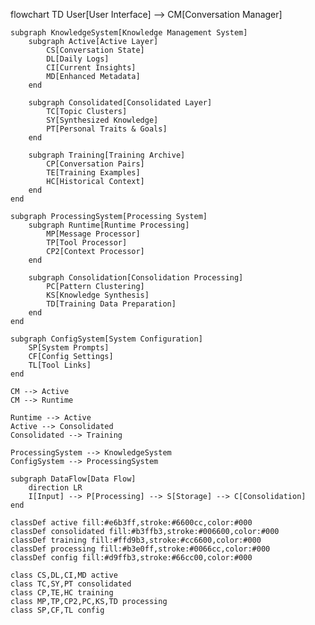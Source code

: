 flowchart TD
    User[User Interface] --> CM[Conversation Manager]
    
    subgraph KnowledgeSystem[Knowledge Management System]
        subgraph Active[Active Layer]
            CS[Conversation State]
            DL[Daily Logs]
            CI[Current Insights]
            MD[Enhanced Metadata]
        end

        subgraph Consolidated[Consolidated Layer]
            TC[Topic Clusters]
            SY[Synthesized Knowledge]
            PT[Personal Traits & Goals]
        end

        subgraph Training[Training Archive]
            CP[Conversation Pairs]
            TE[Training Examples]
            HC[Historical Context]
        end
    end

    subgraph ProcessingSystem[Processing System]
        subgraph Runtime[Runtime Processing]
            MP[Message Processor]
            TP[Tool Processor]
            CP2[Context Processor]
        end

        subgraph Consolidation[Consolidation Processing]
            PC[Pattern Clustering]
            KS[Knowledge Synthesis]
            TD[Training Data Preparation]
        end
    end

    subgraph ConfigSystem[System Configuration]
        SP[System Prompts]
        CF[Config Settings]
        TL[Tool Links]
    end

    CM --> Active
    CM --> Runtime
    
    Runtime --> Active
    Active --> Consolidated
    Consolidated --> Training
    
    ProcessingSystem --> KnowledgeSystem
    ConfigSystem --> ProcessingSystem
    
    subgraph DataFlow[Data Flow]
        direction LR
        I[Input] --> P[Processing] --> S[Storage] --> C[Consolidation]
    end

    classDef active fill:#e6b3ff,stroke:#6600cc,color:#000
    classDef consolidated fill:#b3ffb3,stroke:#006600,color:#000
    classDef training fill:#ffd9b3,stroke:#cc6600,color:#000
    classDef processing fill:#b3e0ff,stroke:#0066cc,color:#000
    classDef config fill:#d9ffb3,stroke:#66cc00,color:#000
    
    class CS,DL,CI,MD active
    class TC,SY,PT consolidated
    class CP,TE,HC training
    class MP,TP,CP2,PC,KS,TD processing
    class SP,CF,TL config
